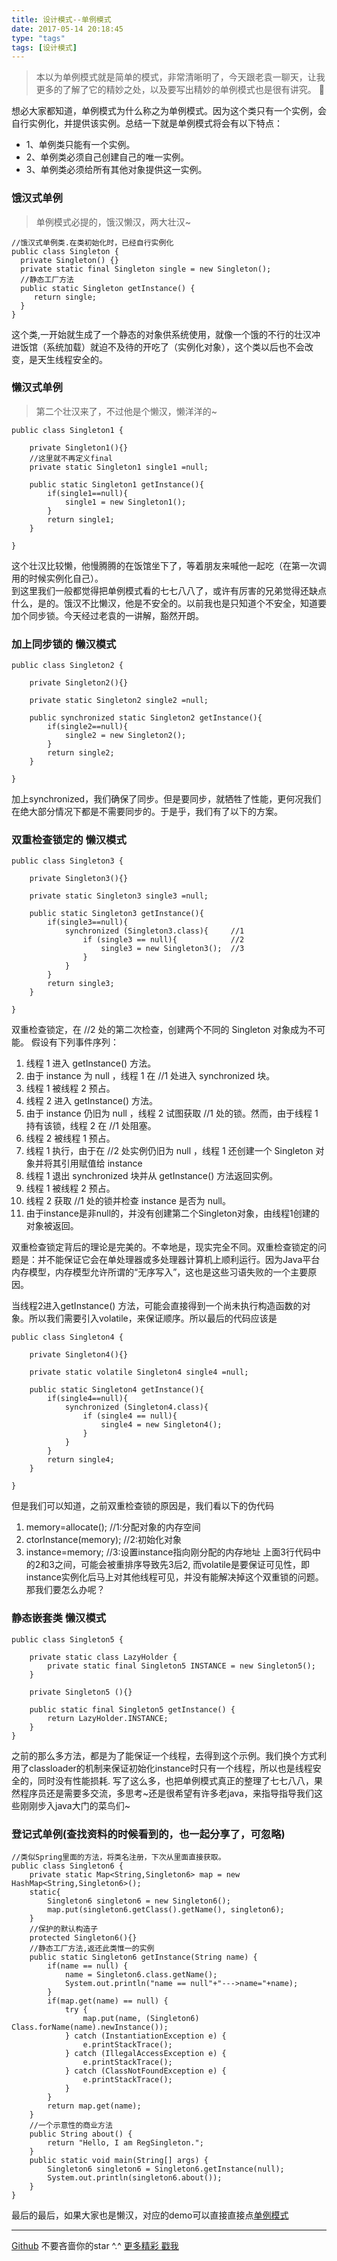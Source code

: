 ```yaml
---
title: 设计模式--单例模式
date: 2017-05-14 20:18:45
type: "tags"
tags: [设计模式]
---
```


> 本以为单例模式就是简单的模式，非常清晰明了，今天跟老袁一聊天，让我更多的了解了它的精妙之处，以及要写出精妙的单例模式也是很有讲究。 🥕

<!--more-->

想必大家都知道，单例模式为什么称之为单例模式。因为这个类只有一个实例，会自行实例化，并提供该实例。总结一下就是单例模式将会有以下特点：
* 1、单例类只能有一个实例。
* 2、单例类必须自己创建自己的唯一实例。
* 3、单例类必须给所有其他对象提供这一实例。

### 饿汉式单例  
>单例模式必提的，饿汉懒汉，两大壮汉~
  
  ```
//饿汉式单例类.在类初始化时，已经自行实例化   
public class Singleton {  
    private Singleton() {}  
    private static final Singleton single = new Singleton();  
    //静态工厂方法   
    public static Singleton getInstance() {  
       return single;  
    }  
}  
  ```
这个类,一开始就生成了一个静态的对象供系统使用，就像一个饿的不行的壮汉冲进饭馆（系统加载）就迫不及待的开吃了（实例化对象），这个类以后也不会改变，是天生线程安全的。

### 懒汉式单例 
>第二个壮汉来了，不过他是个懒汉，懒洋洋的~

```
public class Singleton1 {

    private Singleton1(){}
    //这里就不再定义final
    private static Singleton1 single1 =null;

    public static Singleton1 getInstance(){
        if(single1==null){
            single1 = new Singleton1();
        }
        return single1;
    }

}
```
这个壮汉比较懒，他慢腾腾的在饭馆坐下了，等着朋友来喊他一起吃（在第一次调用的时候实例化自己）。  
到这里我们一般都觉得把单例模式看的七七八八了，或许有厉害的兄弟觉得还缺点什么，是的。饿汉不比懒汉，他是不安全的。以前我也是只知道个不安全，知道要加个同步锁。今天经过老袁的一讲解，豁然开朗。

### 加上同步锁的 懒汉模式
```
public class Singleton2 {

    private Singleton2(){}

    private static Singleton2 single2 =null;

    public synchronized static Singleton2 getInstance(){
        if(single2==null){
            single2 = new Singleton2();
        }
        return single2;
    }

}
```
加上synchronized，我们确保了同步。但是要同步，就牺牲了性能，更何况我们在绝大部分情况下都是不需要同步的。于是乎，我们有了以下的方案。

### 双重检查锁定的 懒汉模式
```
public class Singleton3 {

    private Singleton3(){}

    private static Singleton3 single3 =null;
    
    public static Singleton3 getInstance(){
        if(single3==null){                       
            synchronized (Singleton3.class){     //1
                if (single3 == null){            //2
                    single3 = new Singleton3();  //3
                }
            }
        }
        return single3;
    }

}
```

双重检查锁定，在 //2 处的第二次检查，创建两个不同的 Singleton 对象成为不可能。
假设有下列事件序列：

1. 线程 1 进入 getInstance() 方法。
2. 由于 instance 为 null ，线程 1 在 //1 处进入 synchronized 块。
3. 线程 1 被线程 2 预占。
4. 线程 2 进入 getInstance() 方法。
5. 由于 instance 仍旧为 null ，线程 2 试图获取 //1 处的锁。然而，由于线程 1 持有该锁，线程 2 在 //1 处阻塞。
6. 线程 2 被线程 1 预占。
7. 线程 1 执行，由于在 //2 处实例仍旧为 null ，线程 1 还创建一个 Singleton 对象并将其引用赋值给 instance 
8. 线程 1 退出 synchronized 块并从 getInstance() 方法返回实例。
9. 线程 1 被线程 2 预占。
10. 线程 2 获取 //1 处的锁并检查 instance 是否为 null。
11. 由于instance是非null的，并没有创建第二个Singleton对象，由线程1创建的对象被返回。

双重检查锁定背后的理论是完美的。不幸地是，现实完全不同。双重检查锁定的问题是：并不能保证它会在单处理器或多处理器计算机上顺利运行。因为Java平台内存模型，内存模型允许所谓的“无序写入”，这也是这些习语失败的一个主要原因。

当线程2进入getInstance() 方法，可能会直接得到一个尚未执行构造函数的对象。所以我们需要引入volatile，来保证顺序。所以最后的代码应该是
```
public class Singleton4 {

    private Singleton4(){}

    private static volatile Singleton4 single4 =null;

    public static Singleton4 getInstance(){
        if(single4==null){
            synchronized (Singleton4.class){
                if (single4 == null){
                    single4 = new Singleton4();
                }
            }
        }
        return single4;
    }

}
```
但是我们可以知道，之前双重检查锁的原因是，我们看以下的伪代码
1. memory=allocate(); //1:分配对象的内存空间
2. ctorInstance(memory); //2:初始化对象
3. instance=memory; //3:设置instance指向刚分配的内存地址
上面3行代码中的2和3之间，可能会被重排序导致先3后2, 而volatile是要保证可见性，即instance实例化后马上对其他线程可见，并没有能解决掉这个双重锁的问题。
那我们要怎么办呢？

### 静态嵌套类 懒汉模式

```
public class Singleton5 {

    private static class LazyHolder {
        private static final Singleton5 INSTANCE = new Singleton5();
    }

    private Singleton5 (){}

    public static final Singleton5 getInstance() {
        return LazyHolder.INSTANCE;
    }
} 
```
之前的那么多方法，都是为了能保证一个线程，去得到这个示例。我们换个方式利用了classloader的机制来保证初始化instance时只有一个线程，所以也是线程安全的，同时没有性能损耗.
写了这么多，也把单例模式真正的整理了七七八八，果然程序员还是需要多交流，多思考~还是很希望有许多老java，来指导指导我们这些刚刚步入java大门的菜鸟们~

### 登记式单例(查找资料的时候看到的，也一起分享了，可忽略)
```
//类似Spring里面的方法，将类名注册，下次从里面直接获取。
public class Singleton6 {
    private static Map<String,Singleton6> map = new HashMap<String,Singleton6>();
    static{
        Singleton6 singleton6 = new Singleton6();
        map.put(singleton6.getClass().getName(), singleton6);
    }
    //保护的默认构造子
    protected Singleton6(){}
    //静态工厂方法,返还此类惟一的实例
    public static Singleton6 getInstance(String name) {
        if(name == null) {
            name = Singleton6.class.getName();
            System.out.println("name == null"+"--->name="+name);
        }
        if(map.get(name) == null) {
            try {
                map.put(name, (Singleton6) Class.forName(name).newInstance());
            } catch (InstantiationException e) {
                e.printStackTrace();
            } catch (IllegalAccessException e) {
                e.printStackTrace();
            } catch (ClassNotFoundException e) {
                e.printStackTrace();
            }
        }
        return map.get(name);
    }
    //一个示意性的商业方法
    public String about() {
        return "Hello, I am RegSingleton.";
    }
    public static void main(String[] args) {
        Singleton6 singleton6 = Singleton6.getInstance(null);
        System.out.println(singleton6.about());
    }
}
```

最后的最后，如果大家也是懒汉，对应的demo可以直接直接点[单例模式](https://github.com/7le/shine-learning/tree/master/design-patterns/src/main/java/com/design/patterns/singleton) 

---
[Github](https://github.com/7le) 不要吝啬你的star ^.^
[更多精彩 戳我](https://7le.top)
